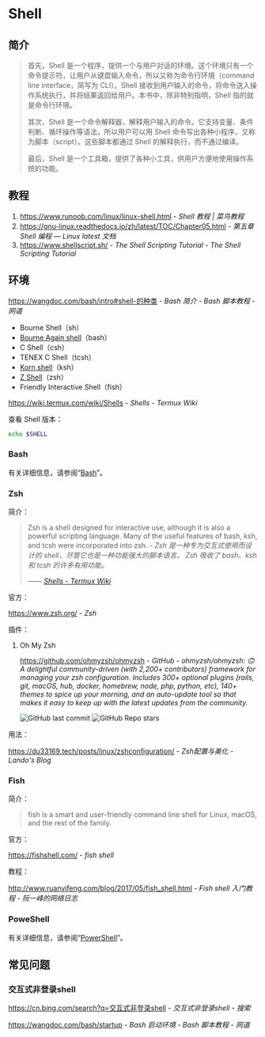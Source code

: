 # Shell

## 简介

> 首先，Shell 是一个程序，提供一个与用户对话的环境。这个环境只有一个命令提示符，让用户从键盘输入命令，所以又称为命令行环境（command line interface，简写为 CLI）。Shell 接收到用户输入的命令，将命令送入操作系统执行，并将结果返回给用户。本书中，除非特别指明，Shell 指的就是命令行环境。
>
> 其次，Shell 是一个命令解释器，解释用户输入的命令。它支持变量、条件判断、循环操作等语法，所以用户可以用 Shell 命令写出各种小程序，又称为脚本（script）。这些脚本都通过 Shell 的解释执行，而不通过编译。
>
> 最后，Shell 是一个工具箱，提供了各种小工具，供用户方便地使用操作系统的功能。

## 教程

1. https://www.runoob.com/linux/linux-shell.html - *Shell 教程 | 菜鸟教程*
2. https://gnu-linux.readthedocs.io/zh/latest/TOC/Chapter05.html - *第五章 Shell 编程 — Linux latest 文档*
3. https://www.shellscript.sh/ - *The Shell Scripting Tutorial - The Shell Scripting Tutorial*

## 环境

<https://wangdoc.com/bash/intro#shell-的种类> - *Bash 简介 - Bash 脚本教程 - 网道*

- Bourne Shell（sh）
- [Bourne Again shell](https://www.gnu.org/software/bash/)（bash）
- C Shell（csh）
- TENEX C Shell（tcsh）
- [Korn shell](http://www.kornshell.com/)（ksh）
- [Z Shell](http://www.zsh.org/)（zsh）
- Friendly Interactive Shell（fish）

https://wiki.termux.com/wiki/Shells - *Shells - Termux Wiki*

查看 Shell 版本：

```bash
echo $SHELL
```

### Bash

有关详细信息，请参阅“[Bash](os/tools/developer/shell/bash.md)”。

### Zsh

简介：

> Zsh is a shell designed for interactive use, although it is also a powerful scripting language. Many of the useful features of bash, ksh, and tcsh were incorporated into zsh. - *Zsh 是一种专为交互式使用而设计的 shell，尽管它也是一种功能强大的脚本语言。 Zsh 吸收了 bash、ksh 和 tcsh 的许多有用功能。*
>
> <cite>—— [Shells - Termux Wiki](https://wiki.termux.com/wiki/Shells#ZSH)</cite>

官方：

https://www.zsh.org/ - *Zsh*

插件：

1. Oh My Zsh

    https://github.com/ohmyzsh/ohmyzsh - *GitHub - ohmyzsh/ohmyzsh: 🙃 A delightful community-driven (with 2,200+ contributors) framework for managing your zsh configuration. Includes 300+ optional plugins (rails, git, macOS, hub, docker, homebrew, node, php, python, etc), 140+ themes to spice up your morning, and an auto-update tool so that makes it easy to keep up with the latest updates from the community.*
    
    ![GitHub last commit](https://img.shields.io/github/last-commit/ohmyzsh/ohmyzsh?color=blue&logo=github)
    ![GitHub Repo stars](https://img.shields.io/github/stars/ohmyzsh/ohmyzsh?style=social)

用法：

https://du33169.tech/posts/linux/zshconfiguration/ - *Zsh配置与美化 - Lando's Blog*

### Fish

简介：

> fish is a smart and user-friendly command line shell for Linux, macOS, and the rest of the family.

官方：

https://fishshell.com/ - *fish shell*

教程：

http://www.ruanyifeng.com/blog/2017/05/fish_shell.html - *Fish shell 入门教程 - 阮一峰的网络日志*

### PoweShell

有关详细信息，请参阅“[PowerShell](os/tools/developer/shell/powershell.md)”。

## 常见问题

### 交互式非登录shell

<https://cn.bing.com/search?q=交互式非登录shell> - *交互式非登录shell - 搜索*

https://wangdoc.com/bash/startup - *Bash 启动环境 - Bash 脚本教程 - 网道*

